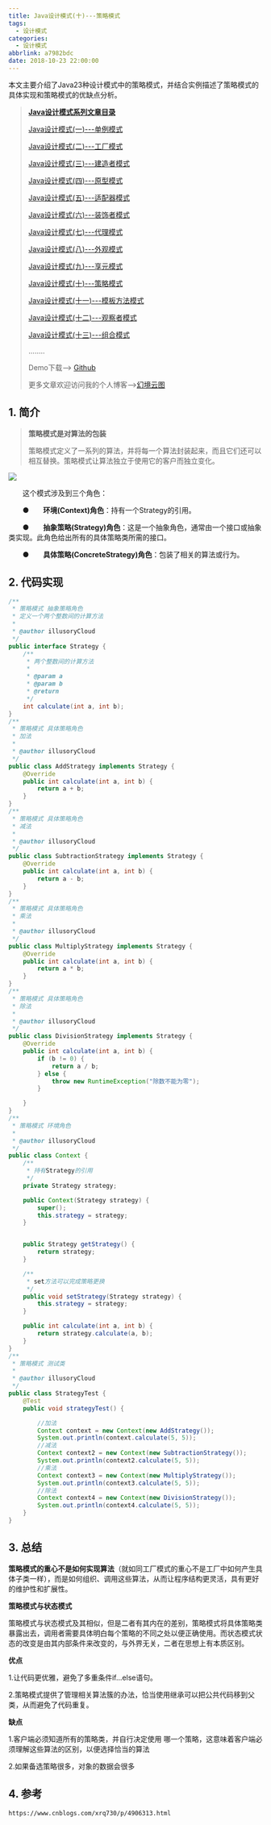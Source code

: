 ```yaml
---
title: Java设计模式(十)---策略模式
tags:
  - 设计模式
categories:
  - 设计模式
abbrlink: a7982bdc
date: 2018-10-23 22:00:00
---
```


本文主要介绍了Java23种设计模式中的策略模式，并结合实例描述了策略模式的具体实现和策略模式的优缺点分析。

<!--more-->

> **[Java设计模式系列文章目录](https://www.lixueduan.com/categories/%E8%AE%BE%E8%AE%A1%E6%A8%A1%E5%BC%8F/)**
>
> [Java设计模式(一)---单例模式](https://www.lixueduan.com/posts/53093.html)
>
> [Java设计模式(二)---工厂模式](https://www.lixueduan.com/posts/34710.html)
>
> [Java设计模式(三)---建造者模式](https://www.lixueduan.com/posts/52453.html)
>
> [Java设计模式(四)---原型模式](https://www.lixueduan.com/posts/24b6c0e4.html)
>
> [Java设计模式(五)---适配器模式](https://www.lixueduan.com/posts/f444ac9.html)
>
> [Java设计模式(六)---装饰者模式](https://www.lixueduan.com/posts/75903408.html)
>
> [Java设计模式(七)---代理模式](https://www.lixueduan.com/posts/ae2a93bd.html)
>
> [Java设计模式(八)---外观模式](https://www.lixueduan.com/posts/22a51705.html)
>
> [Java设计模式(九)---享元模式](https://www.lixueduan.com/posts/34e634e7.html)
>
> [Java设计模式(十)---策略模式](https://www.lixueduan.com/posts/a7982bdc.html)
>
> [Java设计模式(十一)---模板方法模式](https://www.lixueduan.com/posts/57ae709c.html)
>
> [Java设计模式(十二)---观察者模式](https://www.lixueduan.com/posts/48bcf013.html)
>
> [Java设计模式(十三)---组合模式](https://www.lixueduan.com/posts/a340063f.html)
>
> ........
>
> Demo下载--> [Github](https://github.com/illusorycloud/design-pattern)
>
> 更多文章欢迎访问我的个人博客-->[幻境云图](https://www.lixueduan.com/)



## 1. 简介

> **策略模式是对算法的包装**
>
> 策略模式定义了一系列的算法，并将每一个算法封装起来，而且它们还可以相互替换。策略模式让算法独立于使用它的客户而独立变化。

![](https://github.com/illusorycloud/illusorycloud.github.io/raw/hexo/myImages/design_pattern/ten-strategy.png)

　　这个模式涉及到三个角色：

　　●　　**环境(Context)角色**：持有一个Strategy的引用。

　　●　　**抽象策略(Strategy)角色**：这是一个抽象角色，通常由一个接口或抽象类实现。此角色给出所有的具体策略类所需的接口。

　　●　　**具体策略(ConcreteStrategy)角色**：包装了相关的算法或行为。

## 2. 代码实现

```java
/**
 * 策略模式 抽象策略角色
 * 定义一个两个整数间的计算方法
 *
 * @author illusoryCloud
 */
public interface Strategy {
    /**
     * 两个整数间的计算方法
     *
     * @param a
     * @param b
     * @return
     */
    int calculate(int a, int b);
}
/**
 * 策略模式 具体策略角色
 * 加法
 *
 * @author illusoryCloud
 */
public class AddStrategy implements Strategy {
    @Override
    public int calculate(int a, int b) {
        return a + b;
    }
}
/**
 * 策略模式 具体策略角色
 * 减法
 *
 * @author illusoryCloud
 */
public class SubtractionStrategy implements Strategy {
    @Override
    public int calculate(int a, int b) {
        return a - b;
    }
}
/**
 * 策略模式 具体策略角色
 * 乘法
 *
 * @author illusoryCloud
 */
public class MultiplyStrategy implements Strategy {
    @Override
    public int calculate(int a, int b) {
        return a * b;
    }
}
/**
 * 策略模式 具体策略角色
 * 除法
 *
 * @author illusoryCloud
 */
public class DivisionStrategy implements Strategy {
    @Override
    public int calculate(int a, int b) {
        if (b != 0) {
            return a / b;
        } else {
            throw new RuntimeException("除数不能为零");
        }

    }
}
/**
 * 策略模式 环境角色
 *
 * @author illusoryCloud
 */
public class Context {
    /**
     * 持有Strategy的引用
     */
    private Strategy strategy;

    public Context(Strategy strategy) {
        super();
        this.strategy = strategy;
    }


    public Strategy getStrategy() {
        return strategy;
    }

    /**
     * set方法可以完成策略更换
     */
    public void setStrategy(Strategy strategy) {
        this.strategy = strategy;
    }

    public int calculate(int a, int b) {
        return strategy.calculate(a, b);
    }
}
/**
 * 策略模式 测试类
 *
 * @author illusoryCloud
 */
public class StrategyTest {
    @Test
    public void strategyTest() {

        //加法
        Context context = new Context(new AddStrategy());
        System.out.println(context.calculate(5, 5));
        //减法
        Context context2 = new Context(new SubtractionStrategy());
        System.out.println(context2.calculate(5, 5));
        //乘法
        Context context3 = new Context(new MultiplyStrategy());
        System.out.println(context3.calculate(5, 5));
        //除法
        Context context4 = new Context(new DivisionStrategy());
        System.out.println(context4.calculate(5, 5));
    }
}
```

## 3. 总结

**策略模式的重心不是如何实现算法**（就如同工厂模式的重心不是工厂中如何产生具体子类一样），而是如何组织、调用这些算法，从而让程序结构更灵活，具有更好的维护性和扩展性。

**策略模式与状态模式**

策略模式与状态模式及其相似，但是二者有其内在的差别，策略模式将具体策略类暴露出去，调用者需要具体明白每个策略的不同之处以便正确使用。而状态模式状态的改变是由其内部条件来改变的，与外界无关，二者在思想上有本质区别。

**优点**

1.让代码更优雅，避免了多重条件if...else语句。

2.策略模式提供了管理相关算法簇的办法，恰当使用继承可以把公共代码移到父类，从而避免了代码重复。

**缺点**

1.客户端必须知道所有的策略类，并自行决定使用 哪一个策略，这意味着客户端必须理解这些算法的区别，以便选择恰当的算法

2.如果备选策略很多，对象的数据会很多

## 4. 参考

`https://www.cnblogs.com/xrq730/p/4906313.html`

